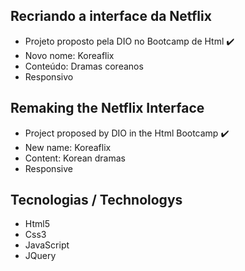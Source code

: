 ## Recriando a interface da Netflix

- Projeto proposto pela DIO no Bootcamp de Html :heavy_check_mark:
- Novo nome: Koreaflix
- Conteúdo: Dramas coreanos
- Responsivo

## Remaking the Netflix Interface

- Project proposed by DIO in the Html Bootcamp :heavy_check_mark:
- New name: Koreaflix
- Content: Korean dramas
- Responsive



## Tecnologias / Technologys

- Html5 
- Css3
- JavaScript
- JQuery